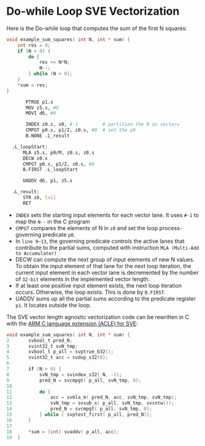 # Do-while Loop SVE Vectorization

Here is the Do-while loop that computes the sum of the first N squares:

```c
void example_sum_squares( int N, int * sum) {
    int res = 0;
    if (N > 0) {
        do {
            res += N*N;
            N--;
        } while (N > 0);
    }
    *sum = res;
}
```

```bash
       PTRUE p1.s
       MOV z5.s, #0
       MOVI d6, #0

       INDEX z0.s, x0, #-1         # partition the N as vector=
       CMPGT p0.s, p1/Z, z0.s, #0  # set the p0
       B.NONE .L_result

  .L_loopStart:
      MLA z5.s, p0/M, z0.s, z0.s
      DECW z0.s
      CMPGT p0.s, p1/Z, z0.s, #0
      B.FIRST .L_loopStart

      UADDV d6, p1, z5.s

  .L_result:
      STR s6, [x1]
      RET
```

* `INDEX` sets the starting input elements for each vector lane. It uses `#-1` to map the `N--` in the C program
* `CMPGT` compares the elements of N in `z0` and set the loop process-governing predicate `p0`.
* In `line 9~13`, the governing predicate controls the active lanes that contribute to the partial sums, computed with instruction `MLA (Multi-Add to Accumulator)`
* DECW can compute the next group of input elements of new N values. To obtain the input element of that lane for the next loop iteration, the current input element in each vector lane is decremented by the number of `32-bit` elements in the implemented vector length.
* If at least one positive input element exists, the next loop iteration occurs. Otherwise, the loop exists. This is done by `B.FIRST`.
* UADDV sums up all the partial sums according to the predicate register `p1`. It locates outside the loop.

The SVE vector length agnostic vectorization code can be rewritten in C with the [ARM C language extension \(ACLE\) for SVE](https://developer.arm.com/docs/100987/latest/arm-c-language-extensions-for-sve):

```c
void example_sum_squares( int N, int * sum) {
2       svbool_t pred_N;
3       svint32_t svN_tmp;
4       svbool_t p_all = svptrue_b32();
5       svint32_t acc = svdup_s32(0);
6
7       if (N > 0) {
8           svN_tmp = svindex_s32( N, -1);
9           pred_N = svcmpgt( p_all, svN_tmp, 0);
10
11          do {
12              acc = svmla_m( pred_N, acc, svN_tmp, svN_tmp);
13              svN_tmp = svsub_x( p_all, svN_tmp, svcntw());
14              pred_N = svcmpgt( p_all, svN_tmp, 0);
15          } while ( svptest_first( p_all, pred_N));
16      }
17
18      *sum = (int) svaddv( p_all, acc);
19  }
```

